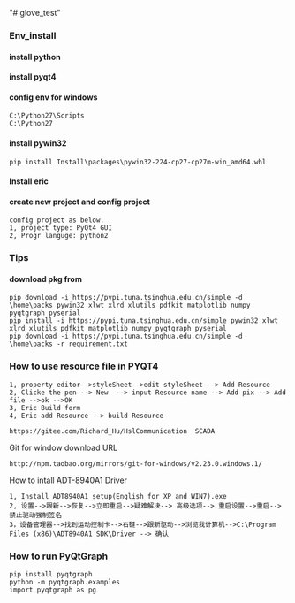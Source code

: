 "# glove_test" 
### Env_install
#### install python
#### install pyqt4
#### config env for windows
```
C:\Python27\Scripts
C:\Python27
```
#### install pywin32
```
pip install Install\packages\pywin32-224-cp27-cp27m-win_amd64.whl
```
#### Install eric
#### create new project and config project
```
config project as below.
1, project type: PyQt4 GUI
2, Progr languge: python2
```
### Tips
#### download pkg from 
```
pip download -i https://pypi.tuna.tsinghua.edu.cn/simple -d \home\packs pywin32 xlwt xlrd xlutils pdfkit matplotlib numpy pyqtgraph pyserial
pip install -i https://pypi.tuna.tsinghua.edu.cn/simple pywin32 xlwt xlrd xlutils pdfkit matplotlib numpy pyqtgraph pyserial
pip download -i https://pypi.tuna.tsinghua.edu.cn/simple -d \home\packs -r requirement.txt
```

### How to use resource file in PYQT4
```
1, property editor-->styleSheet-->edit styleSheet --> Add Resource
2, Clicke the pen --> New  --> input Resource name --> Add pix --> Add file -->ok -->OK
3, Eric Build form
4, Eric add Resource --> build Resource
```

```
https://gitee.com/Richard_Hu/HslCommunication  SCADA
```


Git for window download URL 

```
http://npm.taobao.org/mirrors/git-for-windows/v2.23.0.windows.1/
```

How to intall ADT-8940A1 Driver
```
1, Install ADT8940A1_setup(English for XP and WIN7).exe
2, 设置-->跟新-->恢复-->立即重启-->疑难解决--> 高级选项--> 重启设置-->重启--> 禁止驱动强制签名
3，设备管理器-->找到运动控制卡-->右键-->跟新驱动-->浏览我计算机-->C:\Program Files (x86)\ADT8940A1 SDK\Driver --> 确认
```
### How to run PyQtGraph
```
pip install pyqtgraph
python -m pyqtgraph.examples
import pyqtgraph as pg
```
